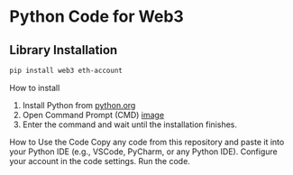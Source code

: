 # Python Code for Web3

## Library Installation  
```bash
pip install web3 eth-account

```

How to install
1. Install Python from [python.org](https://www.python.org/)
2. Open Command Prompt (CMD)
[image](https://github.com/CableKungZ/Web3_CommuDao/assets/64020377/5bdfef6b-9298-459d-93df-11293106ca6f)
3. Enter the command and wait until the installation finishes.



How to Use the Code
Copy any code from this repository and paste it into your Python IDE (e.g., VSCode, PyCharm, or any Python IDE).
Configure your account in the code settings.
Run the code.
